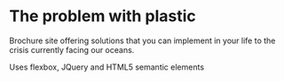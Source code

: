 # The problem with plastic

Brochure site offering solutions that you can implement in your life to the crisis currently facing our oceans.

Uses flexbox, JQuery and HTML5 semantic elements
